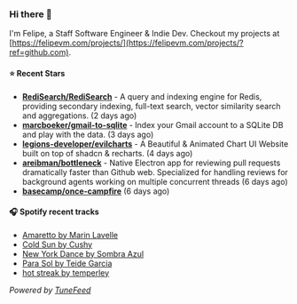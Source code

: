 ### Hi there 👋

I'm Felipe, a Staff Software Engineer & Indie Dev. Checkout my projects at [https://felipevm.com/projects/](https://felipevm.com/projects/?ref=github.com).

#### ⭐ Recent Stars
- **[RediSearch/RediSearch](https://github.com/RediSearch/RediSearch)** - A query and indexing engine for Redis, providing secondary indexing, full-text search, vector similarity search and aggregations. (2 days ago)
- **[marcboeker/gmail-to-sqlite](https://github.com/marcboeker/gmail-to-sqlite)** - Index your Gmail account to a SQLite DB and play with the data. (3 days ago)
- **[legions-developer/evilcharts](https://github.com/legions-developer/evilcharts)** - A Beautiful &amp; Animated Chart UI Website built on top of shadcn &amp; recharts. (4 days ago)
- **[areibman/bottleneck](https://github.com/areibman/bottleneck)** - Native Electron app for reviewing pull requests dramatically faster than Github web. Specialized for handling reviews for background agents working on multiple concurrent threads (6 days ago)
- **[basecamp/once-campfire](https://github.com/basecamp/once-campfire)** (6 days ago)

#### 🎧 Spotify recent tracks
- [Amaretto by Marin Lavelle](https://open.spotify.com/track/40meWVs9i002bPbkZthfVR)
- [Cold Sun by Cushy](https://open.spotify.com/track/26M0VZ2S7JGAU6IukvsEVt)
- [New York Dance by Sombra Azul](https://open.spotify.com/track/5WQ8vgQgyCF8jjhlJMOtSu)
- [Para Sol by Teide Garcia](https://open.spotify.com/track/5hrJnEz67Q6l33sPtGFga4)
- [hot streak by temperley](https://open.spotify.com/track/7A6Y8nJXkpL8WOiAJ7NhVt)

_Powered by [TuneFeed](https://tunefeed.app?ref=github.com)_
